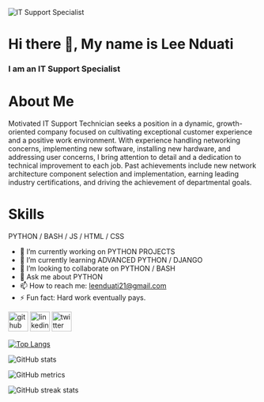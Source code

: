 ![IT Support Specialist](https://cdn.pixabay.com/photo/2017/08/05/12/58/computer-2583383_960_720.jpg)

# Hi there 👋, My name is Lee Nduati
### I am an IT Support Specialist

# About Me
Motivated IT Support Technician seeks a position in a dynamic, growth-oriented company focused on cultivating exceptional customer experience and a positive work environment. With experience handling networking concerns, implementing new software, installing new hardware, and addressing user concerns, I bring attention to detail and a dedication to technical improvement to each job. Past achievements include new network architecture component selection and implementation, earning leading industry certifications, and driving the achievement of departmental goals.

# Skills

PYTHON / BASH / JS / HTML / CSS

- 🔭 I’m currently working on PYTHON PROJECTS 
- 🌱 I’m currently learning ADVANCED PYTHON / DJANGO 
- 👯 I’m looking to collaborate on PYTHON / BASH 
- 💬 Ask me about PYTHON 
- 📫 How to reach me: leenduati21@gmail.com 
- ⚡ Fun fact: Hard work eventually pays. 


[<img src='https://cdn.jsdelivr.net/npm/simple-icons@3.0.1/icons/github.svg' alt='github' height='40'>](https://github.com/leenduati)  [<img src='https://cdn.jsdelivr.net/npm/simple-icons@3.0.1/icons/linkedin.svg' alt='linkedin' height='40'>](https://www.linkedin.com/in/leenduati/)  [<img src='https://cdn.jsdelivr.net/npm/simple-icons@3.0.1/icons/twitter.svg' alt='twitter' height='40'>](https://twitter.com/@leenduati)  

[![Top Langs](https://github-readme-stats.vercel.app/api/top-langs/?username=leenduati)](https://github.com/anuraghazra/github-readme-stats)

![GitHub stats](https://github-readme-stats.vercel.app/api?username=leenduati&show_icons=true)  

![GitHub metrics](https://metrics.lecoq.io/leenduati)  

![GitHub streak stats](https://github-readme-streak-stats.herokuapp.com/?user=leenduati)  

